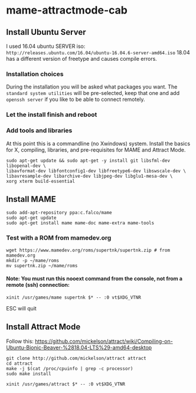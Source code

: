 # mame-attractmode-cab

## Install Ubuntu Server
I used 16.04 ubuntu SERVER iso:
`http://releases.ubuntu.com/16.04/ubuntu-16.04.6-server-amd64.iso`
18.04 has a different version of freetype and causes compile errors.

### Installation choices
During the installation you will be asked what packages you want.  The `standard system utilities` will be pre-selected, keep that one and add `openssh server` if you like to be able to connect remotely.

### Let the install finish and reboot

### Add tools and libraries

At this point this is a commandline (no Xwindows) system.  Install the basics for X, compiling, libraries, and pre-requisites for MAME and Attract Mode.
```
sudo apt-get update && sudo apt-get -y install git libsfml-dev libopenal-dev \
libavformat-dev libfontconfig1-dev libfreetype6-dev libswscale-dev \
libavresample-dev libarchive-dev libjpeg-dev libglu1-mesa-dev \
xorg xterm build-essential
```
## Install MAME
```
sudo add-apt-repository ppa:c.falco/mame
sudo apt-get update
sudo apt-get install mame mame-doc mame-extra mame-tools
```

### Test with a ROM from mamedev.org

```
wget https://www.mamedev.org/roms/supertnk/supertnk.zip # from mamedev.org
mkdir -p ~/mame/roms
mv supertnk.zip ~/mame/roms
```
#### Note: You must run this nooext command from the console, not from a remote (ssh) connection:
```
xinit /usr/games/mame supertnk $* -- :0 vt$XDG_VTNR
```
ESC will quit

## Install Attract Mode
Follow this:
https://github.com/mickelson/attract/wiki/Compiling-on-Ubuntu-Bionic-Beaver-%2818.04-LTS%29-amd64-desktop

```
git clone http://github.com/mickelson/attract attract
cd attract
make -j $(cat /proc/cpuinfo | grep -c processor)
sudo make install

xinit /usr/games/attract $* -- :0 vt$XDG_VTNR
```
